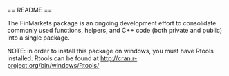 == README ==


The FinMarkets package is an ongoing development effort to consolidate commonly used functions, helpers, and C++ code (both private and public) into a single package. 


NOTE: in order to install this package on windows, you must have Rtools installed. Rtools can be found at http://cran.r-project.org/bin/windows/Rtools/

